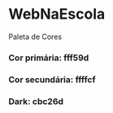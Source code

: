 # WebNaEscola

Paleta de Cores
### Cor primária: fff59d
### Cor secundária: ffffcf
### Dark: cbc26d
